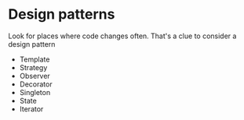 # Design patterns
Look for places where code changes often. That's a clue to consider a design pattern

- Template
- Strategy
- Observer
- Decorator
- Singleton
- State
- Iterator
